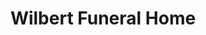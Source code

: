 ---
title: "Wilbert Funeral Home"
url: /port-allen/wilbert-funeral-home/
shop: funeral directors
---